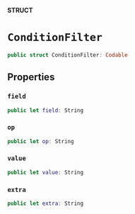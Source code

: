**STRUCT**

# `ConditionFilter`

```swift
public struct ConditionFilter: Codable
```

## Properties
### `field`

```swift
public let field: String
```

### `op`

```swift
public let op: String
```

### `value`

```swift
public let value: String
```

### `extra`

```swift
public let extra: String
```

